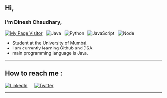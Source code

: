 ## Hi,
### I'm Dinesh Chaudhary,

[![My Page Visitor](https://visitor-badge.laobi.icu/badge?page_id=DineshPC)](https://github.com/DineshPC)
&nbsp;
![Java](https://badges.aleen42.com/src/java.svg)
&nbsp;
![Python](https://badges.aleen42.com/src/python_dfc.svg)
&nbsp;
![JavaScript](https://badges.aleen42.com/src/javascript_dfc.svg)
&nbsp;
![Node](https://badges.aleen42.com/src/node_dfc.svg)
&nbsp;
 	
- Student at the University of Mumbai.
- I am currently learning Github and DSA.
- main programming language is Java.

--------
## How to reach me : 

<a href="https://www.linkedin.com/in/dinesh-chaudhary-a932a9245">![LinkedIn](https://img.shields.io/badge/LinkedIn-0077B5?style=for-the-badge&logo=linkedin&logoColor=white)</a>
&emsp;
<a href="https://twitter.com/DineshCh2003">![Twitter](https://img.shields.io/badge/Twitter-ffffff?style=for-the-badge&logo=twitter&logoColor=blue)</a>
- ---